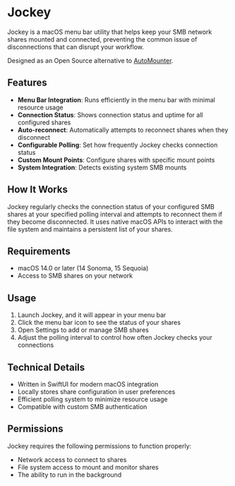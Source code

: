 # Jockey

Jockey is a macOS menu bar utility that helps keep your SMB network shares mounted and connected, preventing the common issue of disconnections that can disrupt your workflow.

Designed as an Open Source alternative to [AutoMounter](https://www.pixeleyes.co.nz/automounter/).

## Features

- **Menu Bar Integration**: Runs efficiently in the menu bar with minimal resource usage
- **Connection Status**: Shows connection status and uptime for all configured shares
- **Auto-reconnect**: Automatically attempts to reconnect shares when they disconnect
- **Configurable Polling**: Set how frequently Jockey checks connection status
- **Custom Mount Points**: Configure shares with specific mount points
- **System Integration**: Detects existing system SMB mounts

## How It Works

Jockey regularly checks the connection status of your configured SMB shares at your specified polling interval and attempts to reconnect them if they become disconnected. It uses native macOS APIs to interact with the file system and maintains a persistent list of your shares.

## Requirements

- macOS 14.0 or later (14 Sonoma, 15 Sequoia)
- Access to SMB shares on your network

## Usage

1. Launch Jockey, and it will appear in your menu bar
2. Click the menu bar icon to see the status of your shares
3. Open Settings to add or manage SMB shares
4. Adjust the polling interval to control how often Jockey checks your connections

## Technical Details

- Written in SwiftUI for modern macOS integration
- Locally stores share configuration in user preferences
- Efficient polling system to minimize resource usage
- Compatible with custom SMB authentication

## Permissions

Jockey requires the following permissions to function properly:

- Network access to connect to shares
- File system access to mount and monitor shares
- The ability to run in the background
